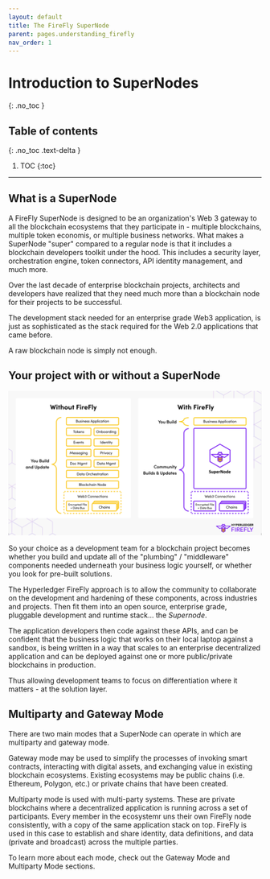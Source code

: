 ```yaml
---
layout: default
title: The FireFly SuperNode
parent: pages.understanding_firefly
nav_order: 1
---
```


# Introduction to SuperNodes
{: .no_toc }

## Table of contents
{: .no_toc .text-delta }

1. TOC
{:toc}

---

## What is a SuperNode

A FireFly SuperNode is designed to be an organization's Web 3 gateway to all the blockchain ecosystems that they participate in - multiple blockchains, multiple token economis, or multiple business networks. What makes a SuperNode "super" compared to a regular node is that it includes a blockchain developers toolkit under the hood. This includes a security layer, orchestration engine, token connectors, API identity management, and much more.

Over the last decade of enterprise blockchain projects, architects and developers have realized
that they need much more than a blockchain node for their projects to be successful.

The development stack needed for an enterprise grade Web3 application,
is just as sophisticated as the stack required for the Web 2.0 applications
that came before.

A raw blockchain node is simply not enough.

## Your project with or without a SuperNode

![Without FireFly / with FireFly](../images/without_firefly_with_firefly1.png)

So your choice as a development team for a blockchain project becomes whether you build
and update all of the "plumbing" / "middleware" components needed underneath your business
logic yourself, or whether you look for pre-built solutions.

The Hyperledger FireFly approach is to allow the community to collaborate on the development and hardening of
these components, across industries and projects. Then fit them into an open source, enterprise grade,
pluggable development and runtime stack... the _Supernode_.

The application developers then code against these APIs, and can be confident that the business logic that works
on their local laptop against a sandbox, is being written in a way that scales to an enterprise
decentralized application and can be deployed against one or more public/private blockchains in production.

Thus allowing development teams to focus on differentiation where it matters - at the solution layer.

## Multiparty and Gateway Mode

There are two main modes that a SuperNode can operate in which are multiparty and gateway mode.

Gateway mode may be used to simplify the processes of invoking smart contracts, interacting with digital assets, and exchanging value in existing blockchain ecosystems. Existing ecosystems may be public chains (i.e. Ethereum, Polygon, etc.) or private chains that have been created.

Multiparty mode is used with multi-party systems. These are private blockchains where a decentralized application is running across a set of participants. Every member in the ecosystemr uns their own FireFly node consistently, with a copy of the same application stack on top. FireFly is used in this case to establish and share identity, data definitions, and data (private and broadcast) across the multiple parties.

To learn more about each mode, check out the Gateway Mode and Multiparty Mode sections.


